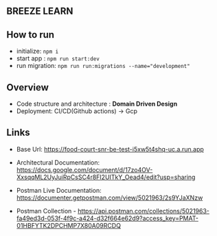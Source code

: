 ## BREEZE LEARN 

## How to run
- initialize: `npm i`
- start app : `npm run start:dev`
- run migration:  `npm run run:migrations --name="development"`


## Overview

- Code structure and architecture : **Domain Driven Design**
- Deployment:   CI/CD(Github actions) -> Gcp

## Links

- Base Url: https://food-court-snr-be-test-i5xw5t4shq-uc.a.run.app
- Architectural Documentation: https://docs.google.com/document/d/17zo4OV-XxsqqML2UyJuiRpCsSC4r8FI2UITkY_Oead4/edit?usp=sharing

- Postman Live Documentation: https://documenter.getpostman.com/view/5021963/2s9YJaXNzw

- Postman Collection  - https://api.postman.com/collections/5021963-fa49ed3d-053f-4f9c-a424-d32f664e62d9?access_key=PMAT-01HBFYTK2DPCHMP7X80A09RCDQ
